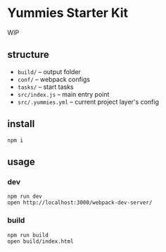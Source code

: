 # Yummies Starter Kit

WIP

## structure

* `build/` – output folder
* `conf/` – webpack configs
* `tasks/` – start tasks
* `src/index.js` – main entry point
* `src/.yummies.yml` – current project layer's config

## install

```
npm i
```

## usage

### dev

```
npm run dev
open http://localhost:3000/webpack-dev-server/
```

### build

```
npm run build
open build/index.html
```
